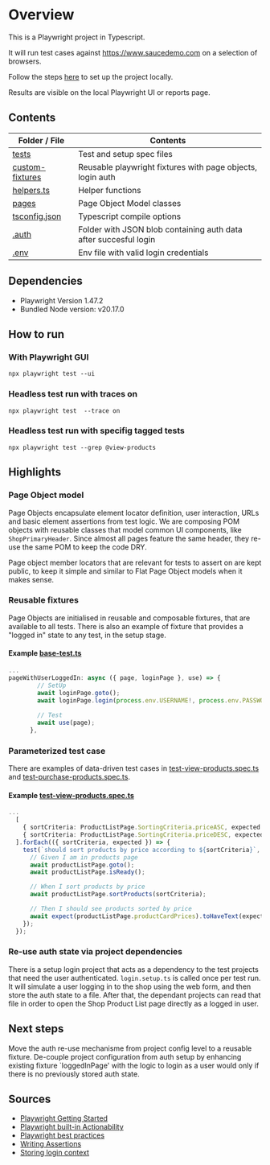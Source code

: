 # Overview

This is a Playwright project in Typescript.

It will run test cases against https://www.saucedemo.com on a selection of browsers.

Follow the steps [here](https://playwright.dev/docs/intro) to set up the project locally.

Results are visible on the local Playwright UI or reports page.


## Contents


| **Folder / File**                                                                                                          | **Contents**                                                   |
|----------------------------------------------------------------------------------------------------------------------------|----------------------------------------------------------------|
| [tests](tests)                             | Test and setup spec files                           |
| [custom-fixtures](tests/custom-fixtures)                             | Reusable playwright fixtures with page objects, login auth                           |
| [helpers.ts](tests/helpers.ts)                             | Helper functions                          |
| [pages](tests/pages)                 | Page Object Model classes              |
| [tsconfig.json](tsconfig.json)                 | Typescript compile options               |
| [.auth](.auth)                 | Folder with JSON blob containing auth data after succesful login               |
| [.env](.env)                 | Env file with valid login credentials               |


## Dependencies

- Playwright Version 1.47.2
- Bundled Node version: v20.17.0

## How to run
### With Playwright GUI
`npx playwright test --ui`

### Headless test run with traces on
`npx playwright test  --trace on`

### Headless test run with specifig tagged tests
`npx playwright test --grep @view-products`

## Highlights

### Page Object model
Page Objects encapsulate element locator definition, user interaction, URLs and basic element assertions from test logic. We are composing POM objects with reusable classes that model common UI components, like `ShopPrimaryHeader`. Since almost all pages feature the same header, they re-use the same POM to keep the code DRY.

Page object member locators that are relevant for tests to assert on are kept public, to keep it simple and similar to Flat Page Object models when it makes sense.

### Reusable fixtures
Page Objects are initialised in reusable and composable fixtures, that are available to all tests. There is also an example of fixture that provides a "logged in" state to any test, in the setup stage.

#### Example [base-test.ts](ttests/custom-fixtures/base-test.ts)
```typescript
...
pageWithUserLoggedIn: async ({ page, loginPage }, use) => {
        // SetUp
        await loginPage.goto();
        await loginPage.login(process.env.USERNAME!, process.env.PASSWORD!);
        
        // Test
        await use(page);
      },

```


### Parameterized test case
There are examples of data-driven test cases in [test-view-products.spec.ts](tests/test-view-products.spec.ts) and [test-purchase-products.spec.ts](tests/test-purchase-products.spec.ts).

#### Example [test-view-products.spec.ts](tests/test-view-products.spec.ts)
```typescript
...
  [
    { sortCriteria: ProductListPage.SortingCriteria.priceASC, expected: ["$7.99", "$9.99", "$15.99", "$15.99", "$29.99", "$49.99"] },
    { sortCriteria: ProductListPage.SortingCriteria.priceDESC, expected: ["$49.99", "$29.99", "$15.99", "$15.99", "$9.99", "$7.99"] },
  ].forEach(({ sortCriteria, expected }) => {
    test(`should sort products by price according to ${sortCriteria}`, async ({ productListPage }) => {
      // Given I am in products page
      await productListPage.goto();
      await productListPage.isReady();

      // When I sort products by price
      await productListPage.sortProducts(sortCriteria);

      // Then I should see products sorted by price
      await expect(productListPage.productCardPrices).toHaveText(expected);
    });
  });

```

### Re-use auth state via project dependencies
There is a setup login project that acts as a dependency to the test projects that need the user authenticated. `login.setup.ts` is called once per test run. It will simulate a user logging in to the shop using the web form, and then store the auth state to a file. After that, the dependant projects can read that file in order to open the Shop Product List page directly as a logged in user. 


## Next steps
Move the auth re-use mechanisme from project config level to a reusable fixture. De-couple project configuration from auth setup by enhancing existing fixture `loggedInPage' with the logic to login as a user would only if there is no previously stored auth state.


## Sources
* [Playwright Getting Started](https://playwright.dev/docs/intro)
* [Playwright built-in Actionability](https://playwright.dev/docs/actionability)
* [Playwright best practices](https://playwright.dev/docs/best-practices)
* [Writing Assertions](https://playwright.dev/docs/test-assertions)
* [Storing login context](https://dev.to/playwright/a-better-global-setup-in-playwright-reusing-login-with-project-dependencies-14)